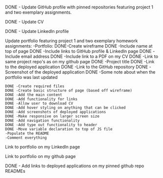 DONE - Update GitHub profile with pinned repositories featuring project 1 and two exemplary assignments.

DONE - Update CV

DONE - Update LinkedIn profile

Update portfolio featuring project 1 and two exemplary homework assignments:
-Portfolio:
    DONE-Create wireframe
        DONE -Include name at top of page
        DONE -Include links to GitHub profile & LinkedIn page
        DONE -Include email address
        DONE -Include link to a PDF on my CV
        DONE -Link to same project repo's as on my github page
            DONE -Project title
            DONE -Link to the deployed application
            DONE -Link to the GitHub repository
            DONE -Screenshot of the deployed application
        DONE -Some note about when the portfolio was last updated

    DONE -Create required files
    DONE -Create basic structure of page (based off wireframe)
    DONE -Add the main content
    DONE -Add functionality for links
    DONE -Allow user to download CV
    DONE -Add hover styling on anything that can be clicked
    DONE -Add screenshots of deployed applications
    DONE -Make responsive on larger screen size
    DONE -Add navigation functionality
    DONE -Add type out functionality to header
    DONE -Move variable declaration to top of JS file
    -Populate the README
    -Comment everything


Link to portfolio on my LinkedIn page

Link to portfolio on my github page

DONE - Add links to deployed applications on my pinned github repo READMEs
